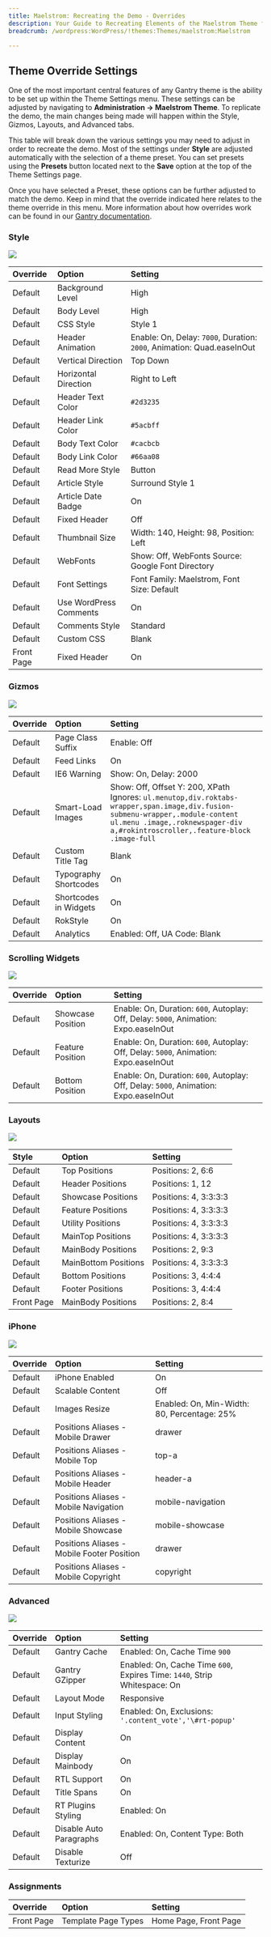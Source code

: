 ```yaml
---
title: Maelstrom: Recreating the Demo - Overrides
description: Your Guide to Recreating Elements of the Maelstrom Theme for WordPress
breadcrumb: /wordpress:WordPress/!themes:Themes/maelstrom:Maelstrom

---
```


Theme Override Settings
-----
One of the most important central features of any Gantry theme is the ability to be set up within the Theme Settings menu. These settings can be adjusted by navigating to **Administration -> Maelstrom Theme**. To replicate the demo, the main changes being made will happen within the Style, Gizmos, Layouts, and Advanced tabs.

This table will break down the various settings you may need to adjust in order to recreate the demo. Most of the settings under **Style** are adjusted automatically with the selection of a theme preset. You can set presets using the **Presets** button located next to the **Save** option at the top of the Theme Settings page.

Once you have selected a Preset, these options can be further adjusted to match the demo. Keep in mind that the override indicated here relates to the theme override in this menu. More information about how overrides work can be found in our [Gantry documentation][override].

### Style

![][style]

| Override   | Option                 | Setting                                                                |  
| :--------- | :--------------------- | :--------------------------------------------------------------------- |  
| Default    | Background Level       | High                                                                   |  
| Default    | Body Level             | High                                                                   |  
| Default    | CSS Style              | Style 1                                                                |  
| Default    | Header Animation       | Enable: On, Delay: `7000`, Duration: `2000`, Animation: Quad.easeInOut |  
| Default    | Vertical Direction     | Top Down                                                               |  
| Default    | Horizontal Direction   | Right to Left                                                          |  
| Default    | Header Text Color      | `#2d3235`                                                              |  
| Default    | Header Link Color      | `#5acbff`                                                              |  
| Default    | Body Text Color        | `#cacbcb`                                                              |  
| Default    | Body Link Color        | `#66aa08`                                                              |  
| Default    | Read More Style        | Button                                                                 |  
| Default    | Article Style          | Surround Style 1                                                       |  
| Default    | Article Date Badge     | On                                                                     |  
| Default    | Fixed Header           | Off                                                                    |  
| Default    | Thumbnail Size         | Width: 140, Height: 98, Position: Left                                 |  
| Default    | WebFonts               | Show: Off, WebFonts Source: Google Font Directory                      |  
| Default    | Font Settings          | Font Family: Maelstrom, Font Size: Default                             |  
| Default    | Use WordPress Comments | On                                                                     |  
| Default    | Comments Style         | Standard                                                               |  
| Default    | Custom CSS             | Blank                                                                  |  
| Front Page | Fixed Header           | On                                                                     |  

### Gizmos

![][gizmos]

| Override | Option                | Setting                                                                                                                                                                                                        |  
| :------- | :-------------------- | :------------------------------------------------------------------------------------------------------------------------------------------------------------------------------------------------------------- |  
| Default  | Page Class Suffix     | Enable: Off                                                                                                                                                                                                    |  
| Default  | Feed Links            | On                                                                                                                                                                                                             |  
| Default  | IE6 Warning           | Show: On, Delay: 2000                                                                                                                                                                                          |  
| Default  | Smart-Load Images     | Show: Off, Offset Y: 200, XPath Ignores: `ul.menutop,div.roktabs-wrapper,span.image,div.fusion-submenu-wrapper,.module-content ul.menu .image,.roknewspager-div a,#rokintroscroller,.feature-block .image-full` |  
| Default  | Custom Title Tag      | Blank                                                                                                                                                                                                          |  
| Default  | Typography Shortcodes | On                                                                                                                                                                                                             |  
| Default  | Shortcodes in Widgets | On                                                                                                                                                                                                             |  
| Default  | RokStyle              | On                                                                                                                                                                                                             |  
| Default  | Analytics             | Enabled: Off, UA Code: Blank                                                                                                                                                                                   |  

### Scrolling Widgets

![][scrolling]

| Override | Option            | Setting                                                                              |  
| :------- | :---------------- | :----------------------------------------------------------------------------------- |  
| Default  | Showcase Position | Enable: On, Duration: `600`, Autoplay: Off, Delay: `5000`, Animation: Expo.easeInOut |  
| Default  | Feature Position  | Enable: On, Duration: `600`, Autoplay: Off, Delay: `5000`, Animation: Expo.easeInOut |  
| Default  | Bottom Position   | Enable: On, Duration: `600`, Autoplay: Off, Delay: `5000`, Animation: Expo.easeInOut |  

### Layouts

![][layouts]

|   Style    |        Option        |        Setting        |
| :--------- | :------------------- | :-------------------- |
| Default    | Top Positions        | Positions: 2, 6:6     |
| Default    | Header Positions     | Positions: 1, 12      |
| Default    | Showcase Positions   | Positions: 4, 3:3:3:3 |
| Default    | Feature Positions    | Positions: 4, 3:3:3:3 |
| Default    | Utility Positions    | Positions: 4, 3:3:3:3 |
| Default    | MainTop Positions    | Positions: 4, 3:3:3:3 |
| Default    | MainBody Positions   | Positions: 2, 9:3     |
| Default    | MainBottom Positions | Positions: 4, 3:3:3:3 |
| Default    | Bottom Positions     | Positions: 3, 4:4:4   |
| Default    | Footer Positions     | Positions: 3, 4:4:4   |
| Front Page | MainBody Positions   | Positions: 2, 8:4     |


### iPhone

![][mobile]

| Override | Option                                     | Setting                                     |  
| :------- | :----------------------------------------- | :------------------------------------------ |  
| Default  | iPhone Enabled                             | On                                          |  
| Default  | Scalable Content                           | Off                                         |  
| Default  | Images Resize                              | Enabled: On, Min-Width: 80, Percentage: 25% |  
| Default  | Positions Aliases - Mobile Drawer          | drawer                                      |  
| Default  | Positions Aliases - Mobile Top             | top-a                                       |  
| Default  | Positions Aliases - Mobile Header          | header-a                                    |  
| Default  | Positions Aliases - Mobile Navigation      | mobile-navigation                           |  
| Default  | Positions Aliases - Mobile Showcase        | mobile-showcase                             |  
| Default  | Positions Aliases - Mobile Footer Position | drawer                                      |  
| Default  | Positions Aliases - Mobile Copyright       | copyright                                   |  

### Advanced

![][advanced]

| Override | Option                  | Setting                                                                   |  
| :------- | :---------------------- | :------------------------------------------------------------------------ |  
| Default  | Gantry Cache            | Enabled: On, Cache Time `900`                                             |  
| Default  | Gantry GZipper          | Enabled: On, Cache Time `600`, Expires Time: `1440`, Strip Whitespace: On |  
| Default  | Layout Mode             | Responsive                                                                |  
| Default  | Input Styling           | Enabled: On, Exclusions: `'.content_vote','\#rt-popup'`                   |  
| Default  | Display Content         | On                                                                        |  
| Default  | Display Mainbody        | On                                                                        |  
| Default  | RTL Support             | On                                                                        |  
| Default  | Title Spans             | On                                                                        |  
| Default  | RT Plugins Styling      | Enabled: On                                                               |  
| Default  | Disable Auto Paragraphs | Enabled: On, Content Type: Both                                           |  
| Default  | Disable Texturize       | Off                                                                       |  

### Assignments

| Override    | Option              | Setting               |
| :---------- | :----------         | :----------           |
| Front Page  | Template Page Types | Home Page, Front Page |

[override]: http://gantry-framework.org/documentation/wordpress/configure/
[advanced]: assets/setadvanced.jpeg
[layouts]: assets/setlayouts.jpeg
[gizmos]: assets/setgizmos.jpeg
[style]: assets/setstyle.jpeg
[mobile]: assets/setmobile.jpeg
[scrolling]: assets/setscrolling.jpeg
